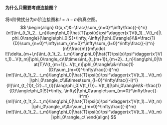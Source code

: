 #### 为什么只需要考虑连接图？

将$n$阶微扰分为$m$阶连接图和$l=n-m$阶真空图。
$$
\begin{align}
G(x,x')&=\frac{\sum_{n=0}^\infty\frac{(-i)^n}{n!}\int_{t_1t_2...t_n}\lang\phi_0|\hat{T}\psi(x)\psi^\dagger(x')V(t_1)...V(t_n)|\phi_0\rangle}{\langle\phi_0|S(+\infty,-\infty)|\phi_0\rangle}\\&=\frac{1}{D}\sum_{n=0}^\infty\sum_{m=0}^\infty\sum_{l=0}^\infty\frac{(-i)^n}{n!}\frac{n!}{m!\cdot l!}\delta_{m+l,n}\int_{t_1t_2...t_m}\lang\phi_0|\hat{T}\psi(x)\psi^\dagger(x')V(t_1)...V(t_m)|\phi_0\rangle_c\\&\times\int_{t_{m+1}t_{m+2}...t_n}\lang\phi_0|\hat{T}V(t_{m+1})...V(t_n)|\phi_0\rangle\\&=\frac{1}{D}\sum_{m=0}^\infty\frac{(-i)^m}{m!}\int_{t_1t_2...t_m}\lang\phi_0|\hat{T}\psi(x)\psi^\dagger(x')V(t_1)...V(t_m)|\phi_0\rangle_c\\&\times\sum_{l=0}^\infty\frac{(-i)^l}{l!}\int_{t_{1}t_{2}...t_{l}}\lang\phi_0|V(t_{1})...V(t_l)|\phi_0\rangle\\&=\frac{1}{D}\langle\phi_0|S(+\infty,-\infty)|\phi_0\rangle\sum_{m=0}^\infty\frac{(-i)^m}{m!}\int_{t_1t_2...t_m}\lang\phi_0|\hat{T}\psi(x)\psi^\dagger(x')V(t_1)...V(t_m)|\phi_0\rangle_c\\&=\sum_{m=0}^\infty\frac{(-i)^m}{m!}\int_{t_1t_2...t_m}\lang\phi_0|\hat{T}\psi(x)\psi^\dagger(x')V(t_1)...V(t_m)|\phi_0\rangle_c\
\end{align}
$$
